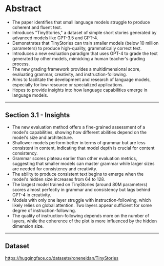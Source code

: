 # Abstract
* The paper identifies that small language models struggle to produce coherent and fluent text.
* Introduces "TinyStories," a dataset of simple short stories generated by advanced models like GPT-3.5 and GPT-4.
* Demonstrates that TinyStories can train smaller models (below 10 million parameters) to produce high-quality, grammatically correct text.
* Introduces a new evaluation paradigm that uses GPT-4 to grade the text generated by other models, mimicking a human teacher's grading process.
* The new grading framework provides a multidimensional score, evaluating grammar, creativity, and instruction-following.
* Aims to facilitate the development and research of language models, especially for low-resource or specialized applications.
* Hopes to provide insights into how language capabilities emerge in language models.

***
## Section 3.1 - Insights
* The new evaluation method offers a fine-grained assessment of a model's capabilities, showing how different abilities depend on the model's size and architecture.
* Shallower models perform better in terms of grammar but are less consistent in content, indicating that model depth is crucial for content consistency.
* Grammar scores plateau earlier than other evaluation metrics, suggesting that smaller models can master grammar while larger sizes are needed for consistency and creativity.
* The ability to produce consistent text begins to emerge when the model's hidden size increases from 64 to 128.
* The largest model trained on TinyStories (around 80M parameters) scores almost perfectly in grammar and consistency but lags behind GPT-4 in creativity.
* Models with only one layer struggle with instruction-following, which likely relies on global attention. Two layers appear sufficient for some degree of instruction-following.
* The quality of instruction-following depends more on the number of layers, while the coherence of the plot is more influenced by the hidden dimension size.

***
## Dataset
https://huggingface.co/datasets/roneneldan/TinyStories
